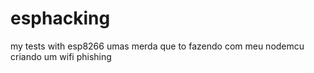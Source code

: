 # esphacking
my tests with esp8266
umas merda que to fazendo com meu nodemcu criando um wifi phishing
